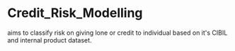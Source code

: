 # Credit_Risk_Modelling
aims to classify risk on giving lone or credit to individual based on it's CIBIL and internal product dataset.
